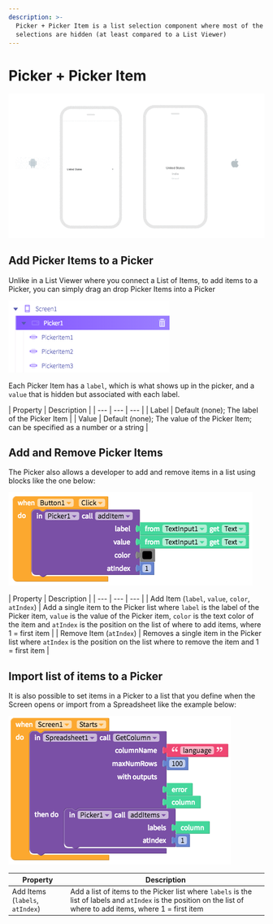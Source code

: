 ```yaml
---
description: >-
  Picker + Picker Item is a list selection component where most of the
  selections are hidden (at least compared to a List Viewer)
---
```


# Picker + Picker Item

![](../../../../.gitbook/assets/ezgif.com-gif-maker-2.gif)

## Add Picker Items to a Picker

Unlike in a List Viewer where you connect a List of Items, to add items to a Picker, you can simply drag an drop Picker Items into a Picker

![](../../../../.gitbook/assets/screen-shot-2018-04-30-at-3.54.26-pm.png)

Each Picker Item has a `label`, which is what shows up in the picker, and a `value` that is hidden but associated with each label.

| Property | Description |
| --- | --- | --- |
| Label | Default \(none\); The label of the Picker Item |
| Value | Default \(none\); The value of the Picker Item; can be specified as a number or a string |

## Add and Remove Picker Items

The Picker also allows a developer to add and remove items in a list using blocks like the one below:

![](../../../../.gitbook/assets/screen-shot-2018-05-03-at-8.13.25-pm.png)

| Property | Description |
| --- | --- | --- |
| Add Item \(`label`, `value`, `color`, `atIndex`\) | Add a single item to the Picker list where `label` is the label of the Picker item, `value` is the value of the Picker item, `color` is the text color of the item and `atIndex` is the position on the list of where to add items, where 1 = first item |
| Remove Item \(`atIndex`\) | Removes a single item in the Picker list where `atIndex` is the position on the list where to remove the item and 1 = first item |

## Import list of items to a Picker

It is also possible to set items in a Picker to a list that you define when the Screen opens or import from a Spreadsheet like the example below:

![](../../../../.gitbook/assets/screen-shot-2018-05-03-at-8.18.42-pm.png)

| Property | Description |
| --- | --- |
| Add Items \(`labels`, `atIndex`\) | Add a list of items to the Picker list where `labels` is the list of labels and `atIndex` is the position on the list of where to add items, where 1 = first item |

